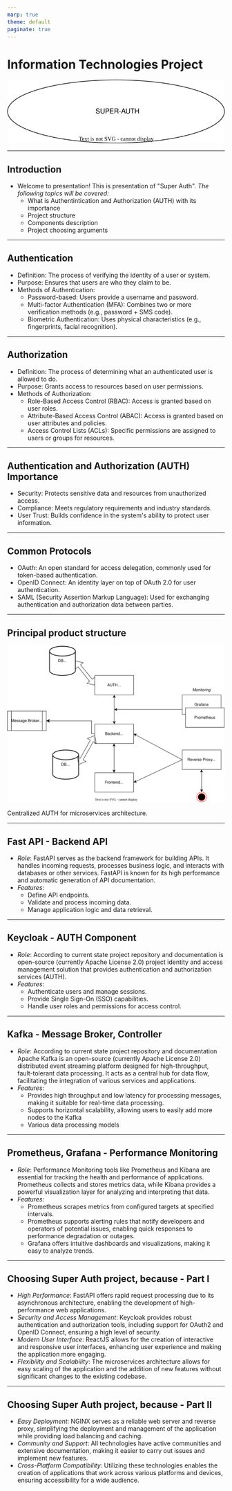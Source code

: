 ```yaml
---
marp: true
theme: default
paginate: true
---
```


# Information Technologies Project

![bg right:50% w:500](./description/pictures/super-auth-logo.svg)

---

## Introduction

* Welcome to presentation! This is presentation of "Super Auth".
  *The following topics will be covered:*
  + What is Authentintication and Authorization (AUTH) with its importance
  + Project structure
  + Components description
  + Project choosing arguments

---

## Authentication

  * Definition: The process of verifying the identity of a user or system.
  * Purpose: Ensures that users are who they claim to be.
  * Methods of Authentication: 
    + Password-based: Users provide a username and password.
    + Multi-factor Authentication (MFA): Combines two or more verification methods (e.g., password + SMS code).
    + Biometric Authentication: Uses physical characteristics (e.g., fingerprints, facial recognition).

---

## Authorization

  * Definition: The process of determining what an authenticated user is allowed to do.
  * Purpose: Grants access to resources based on user permissions.
  * Methods of Authorization:
    + Role-Based Access Control (RBAC): Access is granted based on user roles.
    + Attribute-Based Access Control (ABAC): Access is granted based on user attributes and policies.
    + Access Control Lists (ACLs): Specific permissions are assigned to users or groups for resources.

---

## Authentication and Authorization (AUTH) Importance

  * Security: Protects sensitive data and resources from unauthorized access.
  * Compliance: Meets regulatory requirements and industry standards.
  * User Trust: Builds confidence in the system's ability to protect user information.

---

## Common Protocols

  * OAuth: An open standard for access delegation, commonly used for token-based authentication.
  * OpenID Connect: An identity layer on top of OAuth 2.0 for user authentication.
  * SAML (Security Assertion Markup Language): Used for exchanging authentication and authorization data between parties.

---

## Principal product structure


![bg right:50% w:500](./description/architecture/super-auth-arch.svg)

Centralized AUTH for microservices architecture.

---

## Fast API - Backend API
  - *Role*: FastAPI serves as the backend framework for building APIs. It handles incoming requests, processes business logic, and interacts with databases or other services. FastAPI is known for its high performance and automatic generation of API documentation.
  - *Features*:
    - Define API endpoints.
    - Validate and process incoming data.
    - Manage application logic and data retrieval.

---

## Keycloak - AUTH Component

- *Role*: According to current state project repository and documentation is open-source (currently Apache License 2.0) project identity and access management solution that provides authentication and authorization services (AUTH).
- *Features*:
  - Authenticate users and manage sessions.
  - Provide Single Sign-On (SSO) capabilities.
  - Handle user roles and permissions for access control.

---

## Kafka - Message Broker, Controller

- *Role*: According to current state project repository and documentation Apache Kafka is an open-source (currently Apache License 2.0) distributed event streaming platform designed for high-throughput, fault-tolerant data processing. It acts as a central hub for data flow, facilitating the integration of various services and applications.
- *Features*:
  - Provides high throughput and low latency for processing messages, making it suitable for real-time data processing.
  - Supports horizontal scalability, allowing users to easily add more nodes to the Kafka 
  - Various data processing models

---

## Prometheus, Grafana - Performance Monitoring

- *Role*: Performance Monitoring tools like Prometheus and Kibana are essential for tracking the health and performance of applications. Prometheus collects and stores metrics data, while Kibana provides a powerful visualization layer for analyzing and interpreting that data.
- *Features*:
  - Prometheus scrapes metrics from configured targets at specified intervals.
  - Prometheus supports alerting rules that notify developers and operators of potential issues, enabling quick responses to performance degradation or outages.
  - Grafana offers intuitive dashboards and visualizations, making it easy to analyze trends.

---

## Choosing Super Auth project, because - Part I

  - *High Performance*: FastAPI offers rapid request processing due to its asynchronous architecture, enabling the development of high-performance web applications.
  - *Security and Access Management*: Keycloak provides robust authentication and authorization tools, including support for OAuth2 and OpenID Connect, ensuring a high level of security.
  - *Modern User Interface*: ReactJS allows for the creation of interactive and responsive user interfaces, enhancing user experience and making the application more engaging.
  - *Flexibility and Scalability*: The microservices architecture allows for easy scaling of the application and the addition of new features without significant changes to the existing codebase.
  
---

## Choosing Super Auth project, because - Part II

- *Easy Deployment*: NGINX serves as a reliable web server and reverse proxy, simplifying the deployment and management of the application while providing load balancing and caching.
- *Community and Support*: All technologies have active communities and extensive documentation, making it easier to carry out issues and implement new features.
- *Cross-Platform Compatibility*: Utilizing these technologies enables the creation of applications that work across various platforms and devices, ensuring accessibility for a wide audience.
